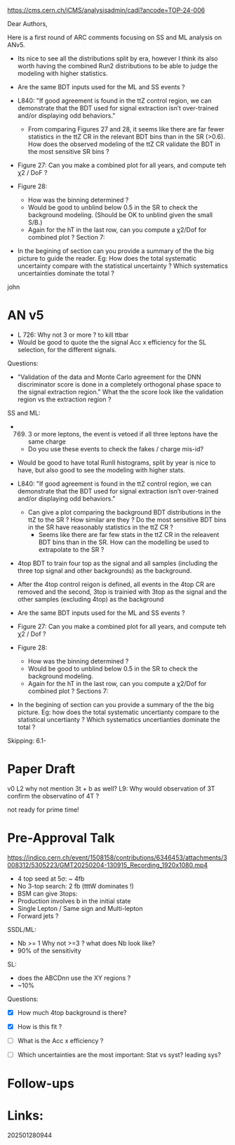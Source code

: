 https://cms.cern.ch/iCMS/analysisadmin/cadi?ancode=TOP-24-006

Dear Authors, 

  Here is a first round of ARC comments focusing on SS and ML analysis on ANv5.

 - Its nice to see all the distributions split by era, however I think its also worth having the combined Run2 distributions to be able to judge the modeling with higher statistics.
- Are the same BDT inputs used for the ML and SS events ?
-  L840: "If good agreement is found in the ttZ control region, we can demonstrate that the BDT used for signal extraction isn’t over-trained and/or displaying odd behaviors."
	- From comparing Figures 27 and 28, it seems like there are far fewer statistics in the ttZ CR in the relevant BDT bins than in the SR (>0.6). How does the observed modeling of the ttZ CR validate the BDT in the most sensitive SR bins  ?  
	
- Figure 27: Can you make a combined plot for all years, and compute teh χ2 / DoF ?
- Figure 28: 
	- How was the binning determined ?  
	- Would be good to unblind below 0.5 in the SR to check the background modeling.  (Should be OK to unblind given the small S/B.)
	- Again for the hT in the last row, can you compute a χ2/Dof for combined plot ?
Section 7: 
- In the begining of section can you provide a summary of the the big picture to guide the reader.  Eg: How does the total systematic uncertainty compare with the statistical uncertainty ? Which systematics uncertainties dominate the total ? 

john

# AN v5

- L 726: Why not 3 or more ? to kill ttbar
- Would be good to quote the the signal Acc x efficiency for the SL selection, for the different signals. 

Questions: 
- "Validation of the data and Monte Carlo agreement for the DNN discriminator score is done in a completely orthogonal phase space to the signal extraction region." What the the score look like the validation region vs the extraction region ?


SS and ML:
- 769. 3 or more leptons, the event is vetoed if all three leptons have the same charge
	- Do you use these events to check the fakes / charge mis-id?
	
- Would be good to have total RunII histograms, split by year is nice to have, but also good to see the modeling with higher stats.
- L840: "If good agreement is found in the ttZ control region, we can demonstrate that the BDT used for signal extraction isn’t over-trained and/or displaying odd behaviors."
	- Can give a plot comparing the background BDT distributions in the ttZ to the SR ? How similar are they ? Do the most sensitive BDT bins in the SR have reasonably statistics in the ttZ CR ?
		- Seems like there are far few stats in the ttZ CR in the releavent BDT bins than in the SR. How can the modelling be used to extrapolate to the SR ? 
- 4top BDT to train four top as the signal and all samples (including the three top signal and other backgrounds) as the background.
- After the 4top control reigon is defined, all events in the 4top CR are removed and the second, 3top is trainied with 3top as the signal and the other samples (excluding 4top) as the background
- Are the same BDT inputs used for the ML and SS events ?
- Figure 27: Can you make a combined plot for all years, and compute teh χ2 / Dof ?
- Figure 28: 
	- How was the binning determined ?  
	- Would be good to unblind below 0.5 in the SR to check the background modeling. 
	- Again for the hT in the last row, can you compute a χ2/Dof for combined plot ?
Sections 7: 
- In the begining of section can you provide a summary of the the big picture.  Eg: how does the total systematic uncertianty compare to the statistical uncertianty ? Which systematics uncertianties dominate the total ? 



Skipping: 6.1- 





# Paper Draft
v0
L2 why not mention 3t + b as well?
L9: Why would observation of 3T confirm the observatino of 4T ?

not ready for prime time!


# Pre-Approval Talk
https://indico.cern.ch/event/1508158/contributions/6346453/attachments/3008312/5305223/GMT20250204-130915_Recording_1920x1080.mp4

- 4 top seed at 5σ: ~ 4fb 
- No 3-top search: 2 fb (tttW dominates !)
- BSM can give 3tops: 
- Production involves b in the initial state
- Single Lepton / Same sign and Multi-lepton
- Forward jets ? 

SSDL/ML: 
- Nb >= 1   Why not >=3 ? what does Nb look like?
- 90% of the sensitivity 

SL: 
- does the ABCDnn use the XY regions ?
- ~10%


Questions: 
- [x] How much 4top background is there?
- [x] How is this fit ?
- [ ] What is the Acc x efficiency ?
- [ ] Which uncertainties are the most important: Stat vs syst? leading sys?




# Follow-ups


# Links: 



202501280944
